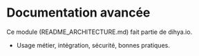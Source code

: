 # Documentation avancée
Ce module (README_ARCHITECTURE.md) fait partie de dihya.io.
- Usage métier, intégration, sécurité, bonnes pratiques.

